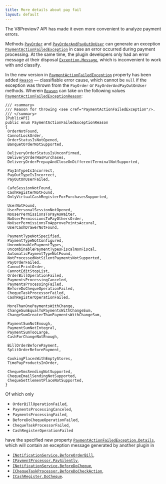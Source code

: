 ```yaml
---
title: More details about pay fail
layout: default
---
```


The V8Preview7 API has made it even more convenient to analyze payment errors.

Methods [`PayOrder`](https://syrve.github.io/front.api.sdk/v8/html/M_Resto_Front_Api_IOperationService_PayOrder.htm) and [`PayOrderAndPayOutOnUser`](https://syrve.github.io/front.api.sdk/v8/html/M_Resto_Front_Api_IOperationService_PayOrderAndPayOutOnUser.htm)
can generate an exception [`PaymentActionFailedException`](https://syrve.github.io/front.api.sdk/v8/html/T_Resto_Front_Api_Exceptions_PaymentActionFailedException.htm)
in case an error occurred during payment processing.
At the same time, the plugin developers only had an error message at their disposal
[`Exception.Message`](https://learn.microsoft.com/en-us/dotnet/api/system.exception.message),
which is inconvenient to work with and classify.

In the new version in [`PaymentActionFailedException`](https://syrve.github.io/front.api.sdk/v8/html/T_Resto_Front_Api_Exceptions_PaymentActionFailedException.htm)
property has been added [`Reason`](https://syrve.github.io/front.api.sdk/v8/html/P_Resto_Front_Api_Exceptions_PaymentActionFailedException_Reason.htm)
— classifiable error cause, which cannot be `null` if the exception was thrown from the `PayOrder` or `PayOrderAndPayOutOnUser` methods.
Wherein [`Reason`](https://syrve.github.io/front.api.sdk/v8/html/P_Resto_Front_Api_Exceptions_PaymentActionFailedException_Reason.htm)
can take on the following values [`PaymentActionFailedExceptionReason`](https://syrve.github.io/front.api.sdk/v8/html/T_Resto_Front_Api_Exceptions_PaymentActionFailedExceptionReason.htm):

```
/// <summary>
/// Reason for throwing <see cref="PaymentActionFailedException"/>.
/// </summary>
[PublicAPI]
public enum PaymentActionFailedExceptionReason
{
 OrderNotFound,
 CannotLockOrder,
 OrderStatusIsNotOpened,
 BanquetOrderNotSupported,

 DeliveryOrderStatusIsUnconfirmed,
 DeliveryOrderHasPurchases,
 DeliveryOrderPrepayAndCloseOnDifferentTerminalNotSupported,

 PayInTypeIsIncorrect,
 PayOutTypeIsIncorrect,
 PayOutOnUserFailed,

 CafeSessionNotFound,
 CashRegisterNotFound,
 OnlyVirtualCashRegisterForPurchasesSupported,

 UserNotFound,
 UserPersonalSessionNotOpened,
 NoUserPermissionsToPayAsWaiter,
 NoUserPermissionsToPayOthersOrder,
 NoUserPermissionsToApprovePointsAccural,
 UserCashDrawerNotFound,

 PaymentTypeNotSpecified,
 PaymentTypeNotConfigured,
 UncombinablePaymentTypes,
 UncombinablePaymentTypesFiscalNonFiscal,
 AutomaticPaymentTypeNotFound,
 NotProcessedNotSilentPaymentsNotSupported,
 PayOrderFailed,
 CannotPrintOrder,
 CannotEditStopList,
 OrderBillOperationFailed,
 PaymentsProcessingCanceled,
 PaymentsProcessingFailed,
 BeforeDoChequeOperationFailed,
 ChequeTaskProcessorFailed,
 CashRegisterOperationFailed,

 MoreThanOnePaymentsWithChange,
 ChangeSumEqualToPaymentsWithChangeSum,
 ChangeSumGreaterThanPaymentsWithChangeSum,

 PaymentSumNotEnough,
 PaymentSumNotIntegral,
 PaymentSumTooLarge,
 CashForChangeNotEnough,

 BillOrderBeforePayment,
 SplitOrderBeforePayment,

 CookingPlacesWithEmptyStores,
 TimePayProductsInOrder,

 ChequeSmsSendingNotSupported,
 ChequeEmailSendingNotSupported,
 ChequeSettlementPlaceNotSupported,
}
```

Of which only

- `OrderBillOperationFailed`,
- `PaymentsProcessingCanceled`,
- `PaymentsProcessingFailed`,
- `BeforeDoChequeOperationFailed`,
- `ChequeTaskProcessorFailed`,
- `CashRegisterOperationFailed`

have the specified new property [`PaymentActionFailedException.Details`](https://syrve.github.io/front.api.sdk/v8/html/P_Resto_Front_Api_Exceptions_PaymentActionFailedException_Details.htm),
which will contain an exception message generated by another plugin in

- [`INotificationService.BeforeOrderBill`](https://syrve.github.io/front.api.sdk/v8/html/P_Resto_Front_Api_INotificationService_BeforeOrderBill.htm),
- [`IPaymentProcessor.PaySilently`](https://syrve.github.io/front.api.sdk/v8/html/M_Resto_Front_Api_IPaymentProcessor_PaySilently.htm),
- [`INotificationService.BeforeDoCheque`](https://syrve.github.io/front.api.sdk/v8/html/P_Resto_Front_Api_INotificationService_BeforeDoCheque.htm),
- [`IChequeTaskProcessor.BeforeDoCheckAction`](https://syrve.github.io/front.api.sdk/v8/html/M_Resto_Front_Api_Devices_IChequeTaskProcessor_BeforeDoCheckAction.htm),
- [`ICashRegister.DoCheque`](https://syrve.github.io/front.api.sdk/v8/html/M_Resto_Front_Api_Devices_ICashRegister_DoCheque.htm).
